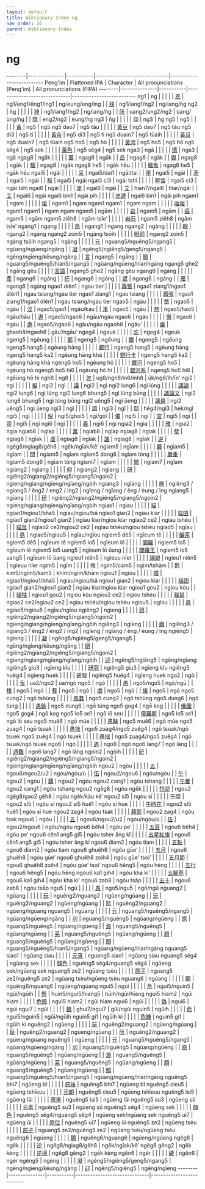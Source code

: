 ```yaml
---
layout: default
title: Wiktionary Index ng
nav_order: 16
parent: Wiktionary Index
---
```


# ng

--------|---------------|-----------|------------------------------|--------------------------
Peng'im | Flattened IPA | Character | All pronunciations (Peng'im) | All pronunciations (FIPA)
--------|---------------|-----------|------------------------------|--------------------------
ng1 | ng | | |
| | [恩](https://en.wiktionary.org/wiki/恩) | ng1/eng1/êng1/ing1 | ng/eung/eng/ing
| | [秧](https://en.wiktionary.org/wiki/秧) | ng1/iang1/ng2 | ng/iang/ǹg
ng2 | ǹg | | |
| | [秧](https://en.wiktionary.org/wiki/秧) | ng1/iang1/ng2 | ng/iang/ǹg
| | [阮](https://en.wiktionary.org/wiki/阮) | uang2/ung2/ng2 | ùang/ùng/ǹg
| | [隱](https://en.wiktionary.org/wiki/隱) | eng2/ng2 | èung/ǹg
ng3 | ňg | | |
| | [仰](https://en.wiktionary.org/wiki/仰) | ng3 | ňg
ng5 | ng5 | | |
| | [黃](https://en.wiktionary.org/wiki/黃) | ng5 | ng5
ng5 dao7 | ng5 tǎu | | |
| | [黃豆](https://en.wiktionary.org/wiki/黃豆) | ng5 dao7 | ng5 tǎu
ng5 di3 | ng5 tǐ | | |
| | [黃帝](https://en.wiktionary.org/wiki/黃帝) | ng5 di3 | ng5 tǐ
ng5 duain7 | ng5 tǔaih | | |
| | [黃旦](https://en.wiktionary.org/wiki/黃旦) | ng5 duain7 | ng5 tǔaih
ng5 ho5 | ng5 hō | | |
| | [黃河](https://en.wiktionary.org/wiki/黃河) | ng5 ho5 | ng5 hō
ng5 sêg4 | ng5 sek | | |
| | [黃色](https://en.wiktionary.org/wiki/黃色) | ng5 sêg4 | ng5 sek
nga3 | ngǎ | | |
| | [㦙](https://en.wiktionary.org/wiki/㦙) | nga3 | ngǎ
ngag8 | ngāk | | |
| | [噩](https://en.wiktionary.org/wiki/噩) | ngag8 | ngāk
| | [岳](https://en.wiktionary.org/wiki/岳) | ngag8 | ngāk
| | [嶽](https://en.wiktionary.org/wiki/嶽) | ngag8 | ngāk
| | [鱷](https://en.wiktionary.org/wiki/鱷) | ngag8 | ngāk
ngag8 he5 | ngāk hēu | | |
| | [鱷魚](https://en.wiktionary.org/wiki/鱷魚) | ngag8 he5 | ngāk hēu
ngai5 | ngāi | | |
| | [呆](https://en.wiktionary.org/wiki/呆) | ngai5/dai1 | ngāi/tai
| | [崖](https://en.wiktionary.org/wiki/崖) | ngai5 | ngāi
| | [涯](https://en.wiktionary.org/wiki/涯) | ngai5 | ngāi
| | [騃](https://en.wiktionary.org/wiki/騃) | ngai5 | ngāi
ngai5 ci3 | ngāi tshǐ | | |
| | [睚眥](https://en.wiktionary.org/wiki/睚眥) | ngai5 ci3 | ngāi tshǐ
ngai6 | ngái | | |
| | [岸](https://en.wiktionary.org/wiki/岸) | ngai6 | ngái
| | [艾](https://en.wiktionary.org/wiki/艾) | hian7/ngai6 | hǐar/ngái
| | [艾](https://en.wiktionary.org/wiki/艾) | ngai6 | ngái
ngai6 bin1 | ngái pih | | |
| | [岸邊](https://en.wiktionary.org/wiki/岸邊) | ngai6 bin1 | ngái pih
ngam1 | ngam | | |
| | [啱](https://en.wiktionary.org/wiki/啱) | ngam1 | ngam
ngam1 ngam1 | ngam ngam | | |
| | [啱啱](https://en.wiktionary.org/wiki/啱啱) | ngam1 ngam1 | ngam ngam
ngam5 | ngām | | |
| | [岩](https://en.wiktionary.org/wiki/岩) | ngam5 | ngām
| | [癌](https://en.wiktionary.org/wiki/癌) | ngam5 | ngām
ngam5 ziêh8 | ngām tsīe’ | | |
| | [岩石](https://en.wiktionary.org/wiki/岩石) | ngam5 ziêh8 | ngām tsīe’
ngang1 | ngang | | |
| | [昂](https://en.wiktionary.org/wiki/昂) | ngang1 | ngang
ngang2 | ngàng | | |
| | [眼](https://en.wiktionary.org/wiki/眼) | ngang2 | ngàng
ngang2 zoin5 | ngàng tsōih | | |
| | [眼前](https://en.wiktionary.org/wiki/眼前) | ngang2 zoin5 | ngàng tsōih
ngang5 | ngāng | | |
| | [元](https://en.wiktionary.org/wiki/元) | nguang5/nguêng5/ngang5 | ngūang/ngūeng/ngāng
| | [凝](https://en.wiktionary.org/wiki/凝) | ngêng5/ngiêng5/geng5/ngang5 | ngēng/ngīeng/kēung/ngāng
| | [言](https://en.wiktionary.org/wiki/言) | ngang5 | ngāng
| | [顏](https://en.wiktionary.org/wiki/顏) | nguang5/nguêng5/hian5/ngang5 | ngūang/ngūeng/hīar/ngāng
ngang5 ghe2 | ngāng gèu | | |
| | [言語](https://en.wiktionary.org/wiki/言語) | ngang5 ghe2 | ngāng gèu
ngang6 | ngáng | | |
| | [彥](https://en.wiktionary.org/wiki/彥) | ngang6 | ngáng
| | [犴](https://en.wiktionary.org/wiki/犴) | ngang6 | ngáng
| | [諺](https://en.wiktionary.org/wiki/諺) | ngang6 | ngáng
| | [雁](https://en.wiktionary.org/wiki/雁) | ngang6 | ngáng
ngao1 diên1 | ngau tier | | |
| | [囂張](https://en.wiktionary.org/wiki/囂張) | ngao1 ziang1/ngao1 diên1 | ngau tsiang/ngau tier
ngao1 ziang1 | ngau tsiang | | |
| | [囂張](https://en.wiktionary.org/wiki/囂張) | ngao1 ziang1/ngao1 diên1 | ngau tsiang/ngau tier
ngao5 | ngāu | | |
| | [嶅](https://en.wiktionary.org/wiki/嶅) | ngao5 | ngāu
| | [洨](https://en.wiktionary.org/wiki/洨) | ngao5/gao1 | ngāu/kau
| | [淆](https://en.wiktionary.org/wiki/淆) | ngao5 | ngāu
| | [熬](https://en.wiktionary.org/wiki/熬) | ngao5/hao5 | ngāu/hāu
| | [遨](https://en.wiktionary.org/wiki/遨) | ngao5/ngao6 | ngāu/ngáu
ngao6 | ngáu | | |
| | [傲](https://en.wiktionary.org/wiki/傲) | ngao6 | ngáu
| | [遨](https://en.wiktionary.org/wiki/遨) | ngao5/ngao6 | ngāu/ngáu
ngaoh8 | ngāu’ | | |
| | [樂](https://en.wiktionary.org/wiki/樂) | ghaoh8/ngaoh8 | gāu’/ngāu’
ngeg4 | ngeuk | | |
| | [吃](https://en.wiktionary.org/wiki/吃) | ngeg4 | ngeuk
ngeng5 | ngēung | | |
| | [鄞](https://en.wiktionary.org/wiki/鄞) | ngeng5 | ngēung
| | [銀](https://en.wiktionary.org/wiki/銀) | ngeng5 | ngēung
ngeng5 hang5 | ngēung hāng | | |
| | [銀行](https://en.wiktionary.org/wiki/銀行) | ngeng5 hang5 | ngēung hāng
ngeng5 hang5 ka2 | ngēung hāng khà | | |
| | [銀行卡](https://en.wiktionary.org/wiki/銀行卡) | ngeng5 hang5 ka2 | ngēung hāng khà
ngeng5 ho5 | ngēung hō | | |
| | [銀河](https://en.wiktionary.org/wiki/銀河) | ngeng5 ho5 | ngēung hō
ngeng5 ho5 hi6 | ngēung hō hí | | |
| | [銀河系](https://en.wiktionary.org/wiki/銀河系) | ngeng5 ho5 hi6 | ngēung hō hí
ngh8 | ng8 | | |
| | [夗](https://en.wiktionary.org/wiki/夗) | ug8/ngh8/in6/inh8 | ūk/ng8/íh/īn’
ngi2 | ngì | | |
| | [擬](https://en.wiktionary.org/wiki/擬) | ngi2 | ngì
| | [議](https://en.wiktionary.org/wiki/議) | ngi2 | ngì
ngi2 lung6 | ngì lúng | | |
| | [議論](https://en.wiktionary.org/wiki/議論) | ngi2 lung6 | ngì lúng
ngi2 lung6 bhung5 | ngì lúng būng | | |
| | [議論文](https://en.wiktionary.org/wiki/議論文) | ngi2 lung6 bhung5 | ngì lúng būng
ngi2 uêng5 | ngì ūeng | | |
| | [議員](https://en.wiktionary.org/wiki/議員) | ngi2 uêng5 | ngì ūeng
ngi3 | ngǐ | | |
| | [誼](https://en.wiktionary.org/wiki/誼) | ngi3 | ngǐ
| | [鬩](https://en.wiktionary.org/wiki/鬩) | hêg4/ngi3 | hek/ngǐ
ngi5 | ngī | | |
| | [倪](https://en.wiktionary.org/wiki/倪) | ngi5/ghoi5 | ngī/gōi
| | [儀](https://en.wiktionary.org/wiki/儀) | ngi5 | ngī
| | [宜](https://en.wiktionary.org/wiki/宜) | ngi5 | ngī
| | [霓](https://en.wiktionary.org/wiki/霓) | ngi5 | ngī
ngi6 | ngí | | |
| | [義](https://en.wiktionary.org/wiki/義) | ngi6 | ngí
ngia2 | ngìa | | |
| | [雅](https://en.wiktionary.org/wiki/雅) | ngia2 | ngìa
ngiab8 | ngīap | | |
| | [業](https://en.wiktionary.org/wiki/業) | ngiab8 | ngīap
ngiag8 | ngīak | | |
| | [孽](https://en.wiktionary.org/wiki/孽) | ngiag8 | ngīak
| | [虐](https://en.wiktionary.org/wiki/虐) | ngiag8 | ngīak
| | [謔](https://en.wiktionary.org/wiki/謔) | ngiag8 | ngīak
| | [逆](https://en.wiktionary.org/wiki/逆) | ngêg8/ngiag8/gêh8 | ngēk/ngīak/kē’
ngiam5 | ngīam | | |
| | [嚴](https://en.wiktionary.org/wiki/嚴) | ngiam5 | ngīam
| | [閆](https://en.wiktionary.org/wiki/閆) | ngiam5 | ngīam
ngiam5 dong6 | ngīam tóng | | |
| | [嚴重](https://en.wiktionary.org/wiki/嚴重) | ngiam5 dong6 | ngīam tóng
ngiam7 | ngǐam | | |
| | [驗](https://en.wiktionary.org/wiki/驗) | ngiam7 | ngǐam
ngiang2 | ngìang | | |
| | [仰](https://en.wiktionary.org/wiki/仰) | ngiang2 | ngìang
| | [研](https://en.wiktionary.org/wiki/研) | ngiêng2/ngiang2/ngiêng5/ngiang5/ngoin2 | ngìeng/ngìang/ngīeng/ngīang/ngòih
ngiang3 | ngǐang | | |
| | [癮](https://en.wiktionary.org/wiki/癮) | ngiêng3 / ngiang3 / êng2 / eng2 / ing2 | ngǐeng / ngǐang / èng / èung / ìng
ngiang5 | ngīang | | |
| | [研](https://en.wiktionary.org/wiki/研) | ngiêng2/ngiang2/ngiêng5/ngiang5/ngoin2 | ngìeng/ngìang/ngīeng/ngīang/ngòih
ngiao1 | ngiau | | |
| | [貓](https://en.wiktionary.org/wiki/貓) | ngiao1/ngiou1/bha5 | ngiau/ngiou/bā
ngiao1 gian2 | ngiau kìar | | |
| | [貓囝](https://en.wiktionary.org/wiki/貓囝) | ngiao1 gian2/ngiou1 gian2 | ngiau kìar/ngiou kìar
ngiao2 ce2 | ngìau tshèu | | |
| | [貓鼠](https://en.wiktionary.org/wiki/貓鼠) | ngiao2 ce2/ngiou2 ce2 | ngìau tshèu/ngìou tshèu
ngiao5 | ngīau | | |
| | [堯](https://en.wiktionary.org/wiki/堯) | ngiao5/ngiou5 | ngīau/ngīou
ngiem5 dê5 | ngīeum tē | | |
| | [釅茶](https://en.wiktionary.org/wiki/釅茶) | ngiem5 dê5 | ngīeum tē
ngiem5 lo5 | ngīeum lō | | |
| | [閻羅](https://en.wiktionary.org/wiki/閻羅) | ngiem5 lo5 | ngīeum lō
ngiem5 lo5 uang5 | ngīeum lō ūang | | |
| | [閻羅王](https://en.wiktionary.org/wiki/閻羅王) | ngiem5 lo5 uang5 | ngīeum lō ūang
ngieu1 niên5 | ngieuu nīer | | |
| | [貓娘](https://en.wiktionary.org/wiki/貓娘) | ngieu1 niên5 | ngieuu nīer
ngim5 | ngīm | | |
| | [岑](https://en.wiktionary.org/wiki/岑) | ngim5/cam5 | ngīm/tshām
| | [黔](https://en.wiktionary.org/wiki/黔) | kim5/ngim5/kam5 | khīm/ngīm/khām
ngiou1 | ngiou | | |
| | [貓](https://en.wiktionary.org/wiki/貓) | ngiao1/ngiou1/bha5 | ngiau/ngiou/bā
ngiou1 gian2 | ngiou kìar | | |
| | [貓囝](https://en.wiktionary.org/wiki/貓囝) | ngiao1 gian2/ngiou1 gian2 | ngiau kìar/ngiou kìar
ngiou1 gou2 | ngiou kòu | | |
| | [貓牯](https://en.wiktionary.org/wiki/貓牯) | ngiou1 gou2 | ngiou kòu
ngiou2 ce2 | ngìou tshèu | | |
| | [貓鼠](https://en.wiktionary.org/wiki/貓鼠) | ngiao2 ce2/ngiou2 ce2 | ngìau tshèu/ngìou tshèu
ngiou5 | ngīou | | |
| | [堯](https://en.wiktionary.org/wiki/堯) | ngiao5/ngiou5 | ngīau/ngīou
ngiêng2 | ngìeng | | |
| | [研](https://en.wiktionary.org/wiki/研) | ngiêng2/ngiang2/ngiêng5/ngiang5/ngoin2 | ngìeng/ngìang/ngīeng/ngīang/ngòih
ngiêng3 | ngǐeng | | |
| | [癮](https://en.wiktionary.org/wiki/癮) | ngiêng3 / ngiang3 / êng2 / eng2 / ing2 | ngǐeng / ngǐang / èng / èung / ìng
ngiêng5 | ngīeng | | |
| | [凝](https://en.wiktionary.org/wiki/凝) | ngêng5/ngiêng5/geng5/ngang5 | ngēng/ngīeng/kēung/ngāng
| | [研](https://en.wiktionary.org/wiki/研) | ngiêng2/ngiang2/ngiêng5/ngiang5/ngoin2 | ngìeng/ngìang/ngīeng/ngīang/ngòih
| | [迎](https://en.wiktionary.org/wiki/迎) | ngêng5/ngiêng5 | ngēng/ngīeng
ngiêng5 giu3 | ngīeng kǐu | | |
| | [研究](https://en.wiktionary.org/wiki/研究) | ngiêng5 giu3 | ngīeng kǐu
ngiêng5 huêg4 | ngīeng huek | | |
| | [研發](https://en.wiktionary.org/wiki/研發) | ngiêng5 huêg4 | ngīeng huek
ngo2 | ngò | | |
| | [我](https://en.wiktionary.org/wiki/我) | ua2/ngo2 | ùa/ngò
ngo5 | ngō | | |
| | [愚](https://en.wiktionary.org/wiki/愚) | ngo5/ngu5 | ngō/ngū
| | [梧](https://en.wiktionary.org/wiki/梧) | ngo5 | ngō
| | [莪](https://en.wiktionary.org/wiki/莪) | ngo5 | ngō
| | [虞](https://en.wiktionary.org/wiki/虞) | ngo5 | ngō
| | [蛾](https://en.wiktionary.org/wiki/蛾) | ngo5 | ngō
ngo5 cung2 | ngō tshùng | | |
| | [愚蠢](https://en.wiktionary.org/wiki/愚蠢) | ngo5 cung2 | ngō tshùng
ngo5 dung6 | ngō túng | | |
| | [愚鈍](https://en.wiktionary.org/wiki/愚鈍) | ngo5 dung6 | ngō túng
ngo5 gog4 | ngō kog | | |
| | [俄國](https://en.wiktionary.org/wiki/俄國) | ngo5 gog4 | ngō kog
ngo5 lo5 se1 | ngō lō seu | | |
| | [俄羅斯](https://en.wiktionary.org/wiki/俄羅斯) | ngo5 lo5 se1 | ngō lō seu
ngo5 muê6 | ngō múe | | |
| | [愚昧](https://en.wiktionary.org/wiki/愚昧) | ngo5 muê6 | ngō múe
ngo5 zuag4 | ngō tsuak | | |
| | [愚拙](https://en.wiktionary.org/wiki/愚拙) | ngo5 zuag4/ngo5 zuêg4 | ngō tsuak/ngō tsuek
ngo5 zuêg4 | ngō tsuek | | |
| | [愚拙](https://en.wiktionary.org/wiki/愚拙) | ngo5 zuag4/ngo5 zuêg4 | ngō tsuak/ngō tsuek
ngo6 | ngó | | |
| | [遇](https://en.wiktionary.org/wiki/遇) | ngo6 | ngó
ngo6 lang7 | ngó lǎng | | |
| | [遇難](https://en.wiktionary.org/wiki/遇難) | ngo6 lang7 | ngó lǎng
ngoin2 | ngòih | | |
| | [研](https://en.wiktionary.org/wiki/研) | ngiêng2/ngiang2/ngiêng5/ngiang5/ngoin2 | ngìeng/ngìang/ngīeng/ngīang/ngòih
ngou2 | ngòu | | |
| | [五](https://en.wiktionary.org/wiki/五) | ngou6/ngou2/u2 | ngóu/ngòu/ù
| | [伍](https://en.wiktionary.org/wiki/伍) | ngou2/ngou6 | ngòu/ngóu
| | [午](https://en.wiktionary.org/wiki/午) | ngou2 | ngòu
| | [藕](https://en.wiktionary.org/wiki/藕) | ngou2 | ngòu
ngou2 cang1 | ngòu tshang | | |
| | [午餐](https://en.wiktionary.org/wiki/午餐) | ngou2 cang1 | ngòu tshang
ngou2 ngêg8 | ngòu ngēk | | |
| | [忤逆](https://en.wiktionary.org/wiki/忤逆) | ngou2 ngêg8/gao2 gêh8 | ngòu ngēk/kàu kē’
ngou2 si5 | ngòu sī | | |
| | [午時](https://en.wiktionary.org/wiki/午時) | ngou2 si5 | ngòu sī
ngou2 si5 huê1 | ngòu sī hue | | |
| | [午時花](https://en.wiktionary.org/wiki/午時花) | ngou2 si5 huê1 | ngòu sī hue
ngou2 zag4 | ngòu tsak | | |
| | [藕節](https://en.wiktionary.org/wiki/藕節) | ngou2 zag4 | ngòu tsak
ngou6 | ngóu | | |
| | [五](https://en.wiktionary.org/wiki/五) | ngou6/ngou2/u2 | ngóu/ngòu/ù
| | [伍](https://en.wiktionary.org/wiki/伍) | ngou2/ngou6 | ngòu/ngóu
ngou6 bêh4 | ngóu pe’ | | |
| | [五百](https://en.wiktionary.org/wiki/五百) | ngou6 bêh4 | ngóu pe’
ngou6 cên1 ang5 gi5 | ngóu tsher āng kī | | |
| | [五星紅旗](https://en.wiktionary.org/wiki/五星紅旗) | ngou6 cên1 ang5 gi5 | ngóu tsher āng kī
ngou6 diam2 | ngóu tìam | | |
| | [五點](https://en.wiktionary.org/wiki/五點) | ngou6 diam2 | ngóu tìam
ngou6 ghuêh8 | ngóu gūe’ | | |
| | [五月](https://en.wiktionary.org/wiki/五月) | ngou6 ghuêh8 | ngóu gūe’
ngou6 ghuêh8 zoih4 | ngóu gūe’ tsoi’ | | |
| | [五月節](https://en.wiktionary.org/wiki/五月節) | ngou6 ghuêh8 zoih4 | ngóu gūe’ tsoi’
ngou6 hêng5 | ngóu hēng | | |
| | [五行](https://en.wiktionary.org/wiki/五行) | ngou6 hêng5 | ngóu hēng
ngou6 ka1 gih4 | ngóu kha ki’ | | |
| | [五腳基](https://en.wiktionary.org/wiki/五腳基) | ngou6 ka1 gih4 | ngóu kha ki’
ngou6 zab8 | ngóu tsāp | | |
| | [五十](https://en.wiktionary.org/wiki/五十) | ngou6 zab8 | ngóu tsāp
ngu5 | ngū | | |
| | [愚](https://en.wiktionary.org/wiki/愚) | ngo5/ngu5 | ngō/ngū
nguang2 | ngùang | | |
| | [玩](https://en.wiktionary.org/wiki/玩) | nguêng2/nguang2 | ngùeng/ngùang
| | [玩](https://en.wiktionary.org/wiki/玩) | nguêng2/nguang2 | ngùeng/ngùang
| | [阮](https://en.wiktionary.org/wiki/阮) | nguêng2/nguang2 | ngùeng/ngùang
nguang5 | ngūang | | |
| | [元](https://en.wiktionary.org/wiki/元) | nguang5/nguêng5/ngang5 | ngūang/ngūeng/ngāng
| | [刓](https://en.wiktionary.org/wiki/刓) | nguang5/nguêng5 | ngūang/ngūeng
| | [原](https://en.wiktionary.org/wiki/原) | nguang5/nguêng5 | ngūang/ngūeng
| | [源](https://en.wiktionary.org/wiki/源) | nguang5/nguêng5 | ngūang/ngūeng
| | [芫](https://en.wiktionary.org/wiki/芫) | nguang5/nguêng5 | ngūang/ngūeng
| | [頑](https://en.wiktionary.org/wiki/頑) | nguang5/nguêng5 | ngūang/ngūeng
| | [顏](https://en.wiktionary.org/wiki/顏) | nguang5/nguêng5/hian5/ngang5 | ngūang/ngūeng/hīar/ngāng
nguang5 siao1 | ngūang siau | | |
| | [元宵](https://en.wiktionary.org/wiki/元宵) | nguang5 siao1 | ngūang siau
nguang5 sêg4 | ngūang sek | | |
| | [顏色](https://en.wiktionary.org/wiki/顏色) | nguêng5 sêg4/nguang5 sêg4 | ngūeng sek/ngūang sek
nguang5 ze2 | ngūang tsèu | | |
| | [原子](https://en.wiktionary.org/wiki/原子) | nguang5 ze2/nguêng5 ze2 | ngūang tsèu/ngūeng tsèu
nguang6 | ngúang | | |
| | [願](https://en.wiktionary.org/wiki/願) | nguêng6/nguang6 | ngúeng/ngúang
ngui5 | ngūi | | |
| | [危](https://en.wiktionary.org/wiki/危) | ngui5/nguin5 | ngūi/ngūih
| | [懸](https://en.wiktionary.org/wiki/懸) | huin5/ngui5/hiang5 | hūih/ngūi/hīang
ngui5 hiam2 | ngūi hìam | | |
| | [危險](https://en.wiktionary.org/wiki/危險) | ngui5 hiam2 | ngūi hìam
ngui6 | ngúi | | |
| | [偽](https://en.wiktionary.org/wiki/偽) | ngui6 | ngúi
ngui7 | ngǔi | | |
| | [魏](https://en.wiktionary.org/wiki/魏) | ghui7/ngui7 | gǔi/ngǔi
nguin5 | ngūih | | |
| | [危](https://en.wiktionary.org/wiki/危) | ngui5/nguin5 | ngūi/ngūih
nguin5 gi1 | ngūih ki | | |
| | [危機](https://en.wiktionary.org/wiki/危機) | nguin5 gi1 | ngūih ki
nguêng2 | ngùeng | | |
| | [玩](https://en.wiktionary.org/wiki/玩) | nguêng2/nguang2 | ngùeng/ngùang
| | [玩](https://en.wiktionary.org/wiki/玩) | nguêng2/nguang2 | ngùeng/ngùang
| | [阮](https://en.wiktionary.org/wiki/阮) | nguêng2/nguang2 | ngùeng/ngùang
nguêng5 | ngūeng | | |
| | [元](https://en.wiktionary.org/wiki/元) | nguang5/nguêng5/ngang5 | ngūang/ngūeng/ngāng
| | [刓](https://en.wiktionary.org/wiki/刓) | nguang5/nguêng5 | ngūang/ngūeng
| | [原](https://en.wiktionary.org/wiki/原) | nguang5/nguêng5 | ngūang/ngūeng
| | [源](https://en.wiktionary.org/wiki/源) | nguang5/nguêng5 | ngūang/ngūeng
| | [芫](https://en.wiktionary.org/wiki/芫) | nguang5/nguêng5 | ngūang/ngūeng
| | [頑](https://en.wiktionary.org/wiki/頑) | nguang5/nguêng5 | ngūang/ngūeng
| | [顏](https://en.wiktionary.org/wiki/顏) | nguang5/nguêng5/hian5/ngang5 | ngūang/ngūeng/hīar/ngāng
nguêng5 bhi7 | ngūeng bǐ | | |
| | [原味](https://en.wiktionary.org/wiki/原味) | nguêng5 bhi7 | ngūeng bǐ
nguêng5 cieu5 | ngūeng tshīeuu | | |
| | [元朝](https://en.wiktionary.org/wiki/元朝) | nguêng5 cieu5 | ngūeng tshīeuu
nguêng5 lai5 | ngūeng lāi | | |
| | [原來](https://en.wiktionary.org/wiki/原來) | nguêng5 lai5 | ngūeng lāi
nguêng5 su3 | ngūeng sǔ | | |
| | [元素](https://en.wiktionary.org/wiki/元素) | nguêng5 su3 | ngūeng sǔ
nguêng5 sêg4 | ngūeng sek | | |
| | [顏色](https://en.wiktionary.org/wiki/顏色) | nguêng5 sêg4/nguang5 sêg4 | ngūeng sek/ngūang sek
nguêng5 ui7 | ngūeng ǔi | | |
| | [原位](https://en.wiktionary.org/wiki/原位) | nguêng5 ui7 | ngūeng ǔi
nguêng5 ze2 | ngūeng tsèu | | |
| | [原子](https://en.wiktionary.org/wiki/原子) | nguang5 ze2/nguêng5 ze2 | ngūang tsèu/ngūeng tsèu
nguêng6 | ngúeng | | |
| | [願](https://en.wiktionary.org/wiki/願) | nguêng6/nguang6 | ngúeng/ngúang
ngêg8 | ngēk | | |
| | [逆](https://en.wiktionary.org/wiki/逆) | ngêg8/ngiag8/gêh8 | ngēk/ngīak/kē’
ngêg8 gêng2 | ngēk kèng | | |
| | [逆境](https://en.wiktionary.org/wiki/逆境) | ngêg8 gêng2 | ngēk kèng
ngên6 | ngér | | |
| | [硬](https://en.wiktionary.org/wiki/硬) | ngên6 | ngér
ngêng5 | ngēng | | |
| | [凝](https://en.wiktionary.org/wiki/凝) | ngêng5/ngiêng5/geng5/ngang5 | ngēng/ngīeng/kēung/ngāng
| | [迎](https://en.wiktionary.org/wiki/迎) | ngêng5/ngiêng5 | ngēng/ngīeng
--------|---------------|-----------|------------------------------|--------------------------
